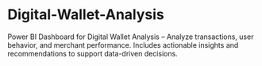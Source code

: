 # Digital-Wallet-Analysis
Power BI Dashboard for Digital Wallet Analysis – Analyze transactions, user behavior, and merchant performance. Includes actionable insights and recommendations to support data-driven decisions.
